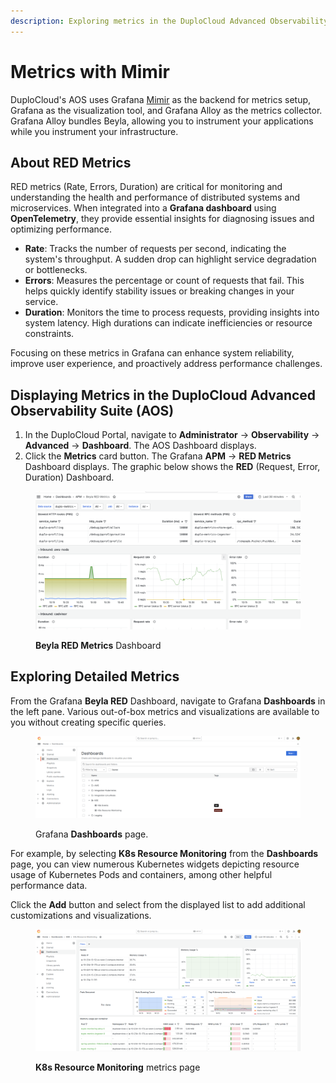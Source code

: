 ```yaml
---
description: Exploring metrics in the DuploCloud Advanced Observability Suite (AOS)
---
```


# Metrics with Mimir

DuploCloud's AOS uses Grafana [Mimir](https://grafana.com/docs/mimir/latest/manage/monitor-grafana-mimir/collecting-metrics-and-logs/) as the backend for metrics setup, Grafana as the visualization tool, and Grafana Alloy as the metrics collector. Grafana Alloy bundles Beyla, allowing you to instrument your applications while you instrument your infrastructure.

## About RED Metrics

RED metrics (Rate, Errors, Duration) are critical for monitoring and understanding the health and performance of distributed systems and microservices. When integrated into a **Grafana dashboard** using **OpenTelemetry**, they provide essential insights for diagnosing issues and optimizing performance.&#x20;

* **Rate**: Tracks the number of requests per second, indicating the system's throughput. A sudden drop can highlight service degradation or bottlenecks.
* **Errors**: Measures the percentage or count of requests that fail. This helps quickly identify stability issues or breaking changes in your service.
* **Duration**: Monitors the time to process requests, providing insights into system latency. High durations can indicate inefficiencies or resource constraints.

Focusing on these metrics in Grafana can enhance system reliability, improve user experience, and proactively address performance challenges.

## Displaying Metrics in the DuploCloud Advanced Observability Suite (AOS)

1. In the DuploCloud Portal, navigate to **Administrator** -> **Observability** -> **Advanced** -> **Dashboard**. The AOS Dashboard displays.
2. Click the **Metrics** card button. The Grafana **APM** -> **RED Metrics** Dashboard displays. The graphic below shows the **RED** (Request, Error, Duration) Dashboard.

<figure><img src="../../.gitbook/assets/image (2) (1).png" alt=""><figcaption><p><strong>Beyla RED Metrics</strong> Dashboard</p></figcaption></figure>

## Exploring Detailed Metrics

From the Grafana **Beyla RED** Dashboard, navigate to Grafana **Dashboards** in the left pane. Various out-of-box metrics and visualizations are available to you without creating specific queries.&#x20;

<figure><img src="../../.gitbook/assets/metrics2_k8s.png" alt=""><figcaption><p>Grafana <strong>Dashboards</strong> page.</p></figcaption></figure>

For example, by selecting **K8s Resource Monitoring** from the **Dashboards** page, you can view numerous Kubernetes widgets depicting resource usage of Kubernetes Pods and containers, among other helpful performance data.&#x20;

Click the **Add** button and select from the displayed list to add additional customizations and visualizations.

<figure><img src="../../.gitbook/assets/metrics2_k8s_2.png" alt=""><figcaption><p><strong>K8s Resource Monitoring</strong> metrics page</p></figcaption></figure>
